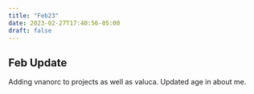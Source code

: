 ```yaml
---
title: "Feb23"
date: 2023-02-27T17:40:56-05:00
draft: false
---
```


## Feb Update

Adding vnanorc to projects as well as valuca. Updated age in about me.
